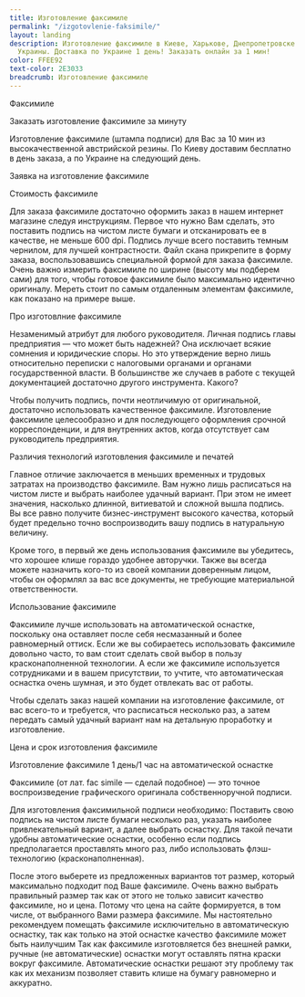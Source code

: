 ```yaml
---
title: Изготовление факсимиле
permalink: "/izgotovlenie-faksimile/"
layout: landing
description: Изготовление факсимиле в Киеве, Харькове, Днепропетровске и др. городах
  Украины. Доставка по Украине 1 день! Заказать онлайн за 1 мин!
color: FFEE92
text-color: 2E3033
breadcrumb: Изготовление факсимиле
---
```


Факсимиле

Заказать изготовление факсимиле за минуту

Изготовление факсимиле (штампа подписи) для Вас за 10 мин из высокачественной австрийской резины. По Киеву доставим бесплатно в день заказа, а по Украине на следующий день.

Заявка на изготовление факсимиле

Стоимость факсимиле

Для заказа факсимиле достаточно оформить заказ в нашем интернет магазине следуя инструкциям.
Первое что нужно Вам сделать, это поставить подпись на чистом листе бумаги и отсканировать ее в качестве, не меньше 600 dpi. Подпись лучше всего поставить темным чернилом, для лучшей контрастности. Файл скана прикрепите в форму заказа, воспользовавшись специальной формой для заказа факсимиле.
Очень важно измерить факсимиле по ширине (высоту мы подберем сами) для того, чтобы готовое факсимиле было максимально идентично оригиналу. Мереть стоит по самым отдаленным элементам факсимиле, как показано на примере выше.

Про изготовлние факсимиле

Незаменимый атрибут для любого руководителя.
Личная подпись главы предприятия — что может быть надежней? Она исключает всякие сомнения и юридические споры. Но это утверждение верно лишь относительно переписки с налоговыми органами и органами государственной власти. В большинстве же случаев в работе с текущей документацией достаточно другого инструмента. Какого?

Чтобы получить подпись, почти неотличимую от оригинальной, достаточно использовать качественное факсимиле. Изготовление факсимиле целесообразно и для последующего оформления срочной корреспонденции, и для внутренних актов, когда отсутствует сам руководитель предприятия.

Различия технологий изготовления факсимиле и печатей

Главное отличие заключается в меньших временных и трудовых затратах на производство факсимиле. Вам нужно лишь расписаться на чистом листе и выбрать наиболее удачный вариант. При этом не имеет значения, насколько длинной, витиеватой и сложной вышла подпись. Вы все равно получите бизнес-инструмент высокого качества, который будет предельно точно воспроизводить вашу подпись в натуральную величину.

Кроме того, в первый же день использования факсимиле вы убедитесь, что хорошее клише гораздо удобнее авторучки. Также вы всегда можете назначить кого-то из своей компании доверенным лицом, чтобы он оформлял за вас все документы, не требующие материальной ответственности.

Использование факсимиле

Факсимиле лучше использовать на автоматической оснастке, поскольку она оставляет после себя несмазанный и более равномерный оттиск. Если же вы собираетесь использовать факсимиле довольно часто, то вам стоит сделать свой выбор в пользу красконаполненной технологии. А если же факсимиле используется сотрудниками и в вашем присутствии, то учтите, что автоматическая оснастка очень шумная, и это будет отвлекать вас от работы.

Чтобы сделать заказ нашей компании на изготовление факсимиле, от вас всего-то и требуется, что расписаться несколько раз, а затем передать самый удачный вариант нам на детальную проработку и изготовление.

Цена и срок изготовления факсимиле

Изготовление факсимиле 1 день/1 час на автоматической оснастке

Факсимиле (от лат. fac simile — сделай подобное) — это точное воспроизведение графического оригинала собственноручной подписи.

Для изготовления факсимильной подписи необходимо:
Поставить свою подпись на чистом листе бумаги несколько раз, указать наиболее привлекательный вариант, а далее выбрать оснастку. Для такой печати удобны автоматические оснастки, особенно если подпись предполагается проставлять много раз, либо использовать флэш-технологию (красконаполненная).

После этого выберете из предложенных вариантов тот размер, который максимально подходит под Ваше факсимиле. Очень важно выбрать правильный размер так как от этого не только зависит качество факсимиле, но и цена. Потому что цена на сайте формируется, в том числе, от выбранного Вами размера факсимиле.
Мы настоятельно рекомендуем помещать факсимиле исключительно в автоматическую оснастку, так как только на этой оснастке качество факсимиле может быть наилучшим Так как факсимиле изготовляется без внешней рамки, ручные (не автоматические) оснастки могут оставлять пятна краски вокруг факсимиле. Автоматические оснастки решают эту проблему так как их механизм позволяет ставить клише на бумагу равномерно и аккуратно.



